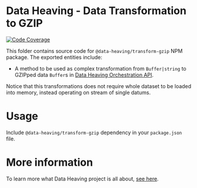 # Data Heaving - Data Transformation to GZIP
[![Code Coverage](https://codecov.io/gh/DataHeaving/transform/branch/develop/graph/badge.svg?flag=gzip)](https://codecov.io/gh/DataHeaving/transform)

This folder contains source code for `@data-heaving/transform-gzip` NPM package.
The exported entities include:
- A method to be used as complex transformation from `Buffer|string` to GZIPped data `Buffer`s in [Data Heaving Orchestration API](https://github.com/DataHeaving/orchestration/pipelines).

Notice that this transformations does not require whole dataset to be loaded into memory, instead operating on stream of single datums.

# Usage
Include `@data-heaving/transform-gzip` dependency in your `package.json` file.

# More information
To learn more what Data Heaving project is all about, [see here](https://github.com/DataHeaving/orchestration).
